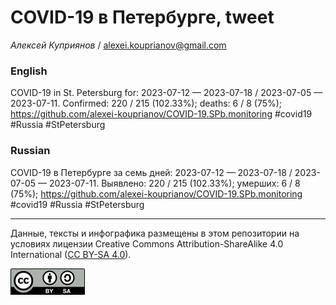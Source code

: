 COVID-19 в Петербурге, tweet
============================

*Алексей Куприянов* /
<a href="mailto:alexei.kouprianov@gmail.com" class="email">alexei.kouprianov@gmail.com</a>

### English

<!-- COVID-19 in St. Petersburg for: 2023-07-12 --- 2023-07-18 / 2023-07-05 --- 2023-07-11. Сonfirmed: 220 / 215 (102.33%); hospitalized:  /   (); deaths: 6 / 8 (75%); https://github.com/alexei-kouprianov/COVID-19.SPb.monitoring #covid19 #Russia #StPetersburg -->

COVID-19 in St. Petersburg for: 2023-07-12 — 2023-07-18 / 2023-07-05 —
2023-07-11. Сonfirmed: 220 / 215 (102.33%); deaths: 6 / 8 (75%);
<a href="https://github.com/alexei-kouprianov/COVID-19.SPb.monitoring" class="uri">https://github.com/alexei-kouprianov/COVID-19.SPb.monitoring</a>
\#covid19 \#Russia \#StPetersburg

### Russian

<!-- COVID-19 в Петербурге за семь дней: 2023-07-12 --- 2023-07-18 / 2023-07-05 --- 2023-07-11. Выявлено: 220 / 215 (102.33%); госпитализировано:  /   (); умерших: 6 / 8 (75%); https://github.com/alexei-kouprianov/COVID-19.SPb.monitoring #covid19 #Russia #StPetersburg -->

COVID-19 в Петербурге за семь дней: 2023-07-12 — 2023-07-18 / 2023-07-05
— 2023-07-11. Выявлено: 220 / 215 (102.33%); умерших: 6 / 8 (75%);
<a href="https://github.com/alexei-kouprianov/COVID-19.SPb.monitoring" class="uri">https://github.com/alexei-kouprianov/COVID-19.SPb.monitoring</a>
\#covid19 \#Russia \#StPetersburg

------------------------------------------------------------------------

Данные, тексты и инфографика размещены в этом репозитории на условиях
лицензии Creative Commons Attribution-ShareAlike 4.0 International ([CC
BY-SA 4.0](https://creativecommons.org/licenses/by-sa/4.0/)).

![](../misc/CC-BY-SA-icon.png "CC-BY-SA")
